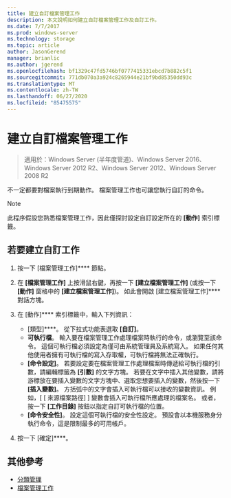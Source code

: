 ```yaml
---
title: 建立自訂檔案管理工作
description: 本文說明如何建立自訂檔案管理工作及自訂工作。
ms.date: 7/7/2017
ms.prod: windows-server
ms.technology: storage
ms.topic: article
author: JasonGerend
manager: brianlic
ms.author: jgerend
ms.openlocfilehash: bf1329c47fd5746bf0777415331ebcd7b882c5f1
ms.sourcegitcommit: 771db070a3a924c8265944e21bf9bd85350dd93c
ms.translationtype: MT
ms.contentlocale: zh-TW
ms.lasthandoff: 06/27/2020
ms.locfileid: "85475575"
---
```

# <a name="create-a-custom-file-management-task"></a>建立自訂檔案管理工作

> 適用於：Windows Server (半年度管道)、Windows Server 2016、Windows Server 2012 R2、Windows Server 2012、Windows Server 2008 R2

不一定都要對檔案執行到期動作。 檔案管理工作也可讓您執行自訂的命令。

> [!Note]
> 此程序假設您熟悉檔案管理工作，因此僅探討設定自訂設定所在的 **\[動作\]** 索引標籤。

## <a name="to-create-a-custom-task"></a>若要建立自訂工作

1.  按一下 [檔案管理工作]**** 節點。

2.  在 **\[檔案管理工作\]** 上按滑鼠右鍵，再按一下 **\[建立檔案管理工作\]** (或按一下 **\[動作\]** 窗格中的 **\[建立檔案管理工作\]**)。 如此會開啟 [建立檔案管理工作]**** 對話方塊。

3.  在 [動作]**** 索引標籤中，輸入下列資訊：

    -   [類型]****。 從下拉式功能表選取 **\[自訂\]**。
    -   **可執行檔**。 輸入要在檔案管理工作處理檔案時執行的命令，或瀏覽至該命令。 這個可執行檔必須設定為僅可由系統管理員及系統寫入。 如果任何其他使用者擁有可執行檔的寫入存取權，可執行檔將無法正確執行。
    -   **\[命令設定\]**。 若要設定要在檔案管理工作處理檔案時傳遞給可執行檔的引數，請編輯標籤為 **\[引數\]** 的文字方塊。 若要在文字中插入其他變數，請將游標放在要插入變數的文字方塊中、選取您想要插入的變數，然後按一下 **\[插入變數\]**。 方括弧中的文字會插入可執行檔可以接收的變數資訊。 例如，[ \[ 來源檔案路徑] \] 變數會插入可執行檔所應處理的檔案名。 或者，按一下 **\[工作目錄\]** 按鈕以指定自訂可執行檔的位置。
    -   **\[命令安全性\]**。 設定這個可執行檔的安全性設定。 預設會以本機服務身分執行命令，這是限制最多的可用帳戶。

4.  按一下 [確定]****。

## <a name="additional-references"></a>其他參考

-   [分類管理](classification-management.md)
-   [檔案管理工作](file-management-tasks.md)